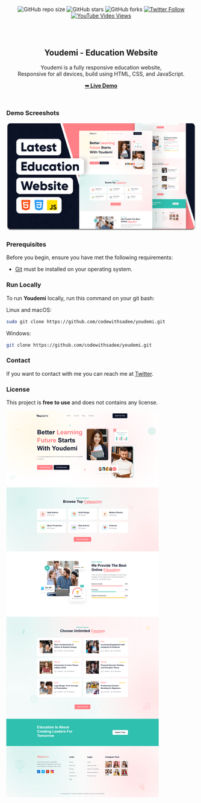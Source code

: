 <div align="center">
  
  ![GitHub repo size](https://img.shields.io/github/repo-size/codewithsadee/youdemi)
  ![GitHub stars](https://img.shields.io/github/stars/codewithsadee/youdemi?style=social)
  ![GitHub forks](https://img.shields.io/github/forks/codewithsadee/youdemi?style=social)
[![Twitter Follow](https://img.shields.io/twitter/follow/codewithsadee_?style=social)](https://twitter.com/intent/follow?screen_name=codewithsadee_)
  [![YouTube Video Views](https://img.shields.io/youtube/views/_7X7D631uQU?style=social)](https://youtu.be/_7X7D631uQU)

  <br />
  <br />

  <h2 align="center">Youdemi - Education Website</h2>

  Youdemi is a fully responsive education website, <br />Responsive for all devices, build using HTML, CSS, and JavaScript.

  <a href="https://codewithsadee.github.io/youdemi/"><strong>➥ Live Demo</strong></a>

</div>

<br />

### Demo Screeshots

![Youdemi Desktop Demo](./readme-images/desktop.png "Desktop Demo")

### Prerequisites

Before you begin, ensure you have met the following requirements:

* [Git](https://git-scm.com/downloads "Download Git") must be installed on your operating system.

### Run Locally

To run **Youdemi** locally, run this command on your git bash:

Linux and macOS:

```bash
sudo git clone https://github.com/codewithsadee/youdemi.git
```

Windows:

```bash
git clone https://github.com/codewithsadee/youdemi.git
```

### Contact

If you want to contact with me you can reach me at [Twitter](https://www.twitter.com/codewithsadee).

### License

This project is **free to use** and does not contains any license.


![Иллюстрация к проекту](https://github.com/BichevAlexandr/html-template-website-youdemi-master/raw/main/demo.png)
